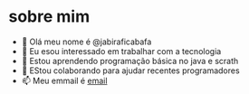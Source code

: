 # sobre mim

- 👋 Olá meu nome é @jabiraficabafa
- 👀 Eu esou interessado em trabalhar com a tecnologia
- 🌱 Estou aprendendo programação básica no java e scrath
- 💞️ EStou colaborando para ajudar recentes programadores
- 📫 Meu emmail é [email](david.konek.santos@escola.pr.gov.br)

<!---
jabiraficabafa/jabiraficabafa is a ✨ special ✨ repository because its `README.md` (this file) appears on your GitHub profile.
You can click the Preview link to take a look at your changes.
--->
